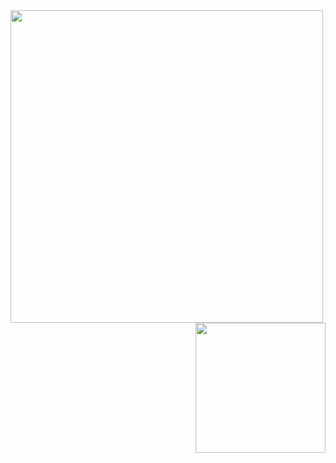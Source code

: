 <img src="https://github-readme-stats.vercel.app/api?username=exgolden&show_icons=true&count_private=true&theme=dark" width="500" height="auto" img align="left"/>
<img src="https://github-readme-stats.vercel.app/api/top-langs/?username=exgolden&layout=default&theme=dark" width="208" height="auto" img align="right"/>
